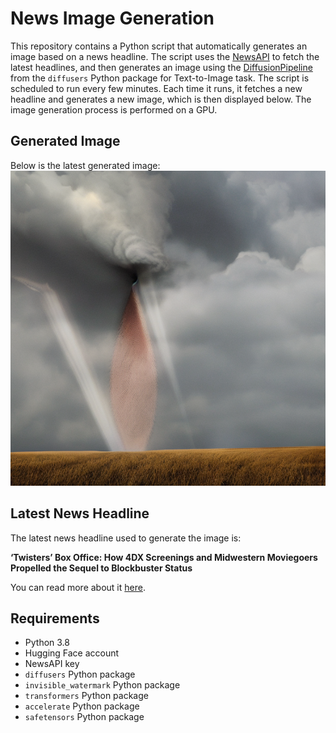 # News Image Generation
This repository contains a Python script that automatically generates an image based on a news headline. The script uses the [NewsAPI](https://newsapi.org/) to fetch the latest headlines, and then generates an image using the [DiffusionPipeline](https://github.com/huggingface/diffusers) from the `diffusers` Python package for Text-to-Image task.
The script is scheduled to run every few minutes. Each time it runs, it fetches a new headline and generates a new image, which is then displayed below. The image generation process is performed on a GPU.

## Generated Image
Below is the latest generated image:
![Generated Image](image.png)

## Latest News Headline
The latest news headline used to generate the image is:

**‘Twisters’ Box Office: How 4DX Screenings and Midwestern Moviegoers Propelled the Sequel to Blockbuster Status**

You can read more about it [here](https://news.google.com/rss/articles/CBMib2h0dHBzOi8vdmFyaWV0eS5jb20vMjAyNC9maWxtL2JveC1vZmZpY2UvdHdpc3RlcnMtNGR4LXNjcmVlbmluZ3MtYm94LW9mZmljZS1ibG9ja2J1c3Rlci1nbGVuLXBvd2VsbC0xMjM2MDc5NDkyL9IBc2h0dHBzOi8vdmFyaWV0eS5jb20vMjAyNC9maWxtL2JveC1vZmZpY2UvdHdpc3RlcnMtNGR4LXNjcmVlbmluZ3MtYm94LW9mZmljZS1ibG9ja2J1c3Rlci1nbGVuLXBvd2VsbC0xMjM2MDc5NDkyL2FtcC8?oc=5).

## Requirements
- Python 3.8
- Hugging Face account
- NewsAPI key
- `diffusers` Python package
- `invisible_watermark` Python package
- `transformers` Python package
- `accelerate` Python package
- `safetensors` Python package
